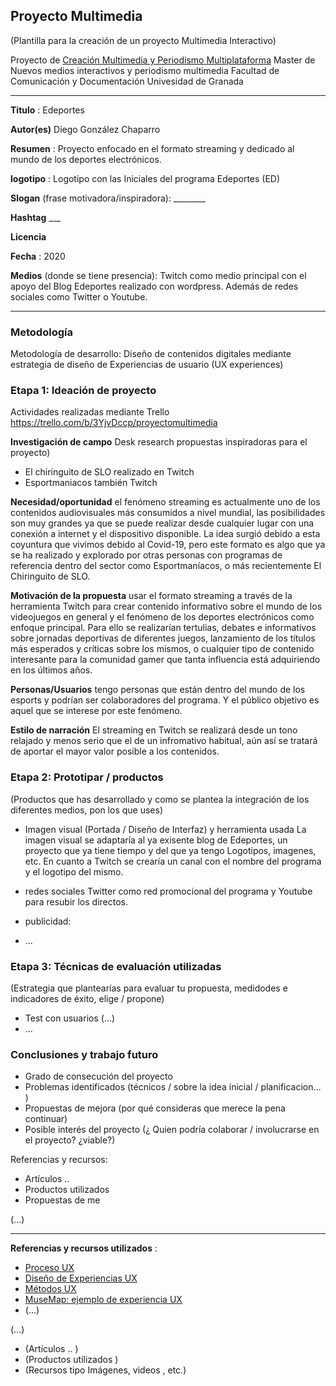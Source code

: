 ## Proyecto Multimedia 

(Plantilla para la creación de un proyecto Multimedia Interactivo)

Proyecto de [Creación Multimedia y Periodismo Multiplataforma](https://github.com/mgea/PeriodismoMultimedia)
Master de Nuevos medios interactivos y periodismo multimedia
Facultad de Comunicación y Documentación
Univesidad de Granada  

----

**Titulo** : Edeportes

**Autor(es)** Diego González Chaparro

**Resumen** : Proyecto enfocado en el formato streaming y dedicado al mundo de los deportes electrónicos.

**logotipo** :  Logotipo con las Iniciales del programa Edeportes (ED)

**Slogan** (frase motivadora/inspiradora): ________

**Hashtag**  ___

**Licencia**

**Fecha** : 2020

**Medios** (donde se tiene presencia): Twitch como medio principal con el apoyo del Blog Edeportes realizado con wordpress. Además de redes sociales como Twitter o Youtube.




--- 

### Metodología

Metodología de desarrollo: Diseño de contenidos digitales mediante estrategia de diseño de Experiencias de usuario (UX experiences) 

### Etapa 1: Ideación de proyecto 

Actividades realizadas mediante Trello https://trello.com/b/3YjvDccp/proyectomultimedia

**Investigación de campo**   Desk research propuestas inspiradoras para el proyecto) 

* El chiringuito de SLO realizado en Twitch
* Esportmaniacos también Twitch


**Necesidad/oportunidad** el fenómeno streaming es actualmente uno de los contenidos audiovisuales más consumidos a nivel mundial, las posibilidades son muy grandes ya que se puede realizar desde cualquier lugar con una conexión a internet y el dispositivo disponible. La idea surgió debido a esta coyuntura que vivimos debido al Covid-19, pero este formato es algo que ya se ha realizado y explorado por otras personas con programas de referencia dentro del sector como Esportmaníacos, o más recientemente El Chiringuito de SLO.

**Motivación de la propuesta** usar el formato streaming a través de la herramienta Twitch para crear contenido informativo sobre el mundo de los videojuegos en general y el fenómeno de los deportes electrónicos como enfoque principal. Para ello se realizarían tertulias, debates e informativos sobre jornadas deportivas de diferentes juegos, lanzamiento de los títulos más esperados y críticas sobre los mismos, o cualquier tipo de contenido interesante para la comunidad gamer que tanta influencia está adquiriendo en los últimos años.

**Personas/Usuarios**  tengo personas que están dentro del mundo de los esports y podrían ser colaboradores del programa. Y el público objetivo es aquel que se interese por este fenómeno.

**Estilo de narración**  El streaming en Twitch se realizará desde un tono relajado y menos serio que el de un infromativo habitual, aún así se tratará de aportar el mayor valor posible a los contenidos.



### Etapa 2: Prototipar / productos 

(Productos que has desarrollado y como se plantea la integración de los diferentes medios, pon los que uses) 

* Imagen visual (Portada / Diseño de Interfaz) y herramienta usada 
La imagen visual se adaptaría al ya exisente blog de Edeportes, un proyecto que ya tiene tiempo y del que ya tengo Logotipos, imagenes, etc. En cuanto a Twitch se crearía un canal con el nombre del programa y el logotipo del mismo.

* redes sociales Twitter como red promocional del programa y Youtube para resubir los directos.

* publicidad:

* ...

### Etapa 3: Técnicas de evaluación utilizadas

(Estrategia que plantearías para evaluar tu propuesta, medidodes e indicadores de éxito, elige / propone) 

* Test con usuarios (...) 
* ... 





### Conclusiones y trabajo futuro


* Grado de consecución del proyecto 
* Problemas identificados  (técnicos / sobre la idea inicial / planificacion… ) 
* Propuestas de mejora (por qué consideras que merece la pena continuar)
* Posible interés del proyecto (¿ Quien podría  colaborar / involucrarse en el proyecto? ¿viable?)


Referencias y recursos: 

* Artículos ..  
* Productos utilizados  
* Propuestas de me

(...)






----

**Referencias y recursos utilizados** :

* [Proceso UX](https://uxmastery.com/resources/process/)
* [Diseño de Experiencias UX](http://www.nosolousabilidad.com/articulos/uxd.htm) 
* [Métodos UX](https://mgea.github.io/UX-DIU-Checklist/index.html) 
* [MuseMap: ejemplo de experiencia UX](https://blog.prototypr.io/musemap-street-art-app-ux-case-study-9bec6a99823b) 
* (...) 

(...)
* (Artículos ..  )
* (Productos utilizados ) 
* (Recursos tipo Imágenes, videos , etc.) 












